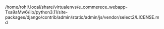 /home/rohi/.local/share/virtualenvs/e_commerece_webapp-Txa9aMw6/lib/python3.11/site-packages/django/contrib/admin/static/admin/js/vendor/select2/LICENSE.md